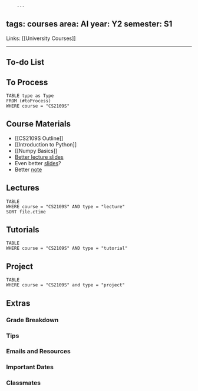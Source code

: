 		---
tags: courses
area: AI
year: Y2
semester: S1
---
Links: [[University Courses]]
___
## To-do List


## To Process
```dataview
TABLE type as Type
FROM (#toProcess) 
WHERE course = "CS2109S"
```

## Course Materials
- [[CS2109S Outline]]
- [[Introduction to Python]]
- [[Numpy Basics]]
- [Better lecture slides](http://homepage.cs.uiowa.edu/~tinelli/classes/4420/Spring17/notes/)
- Even better [slides](https://people.cs.umass.edu/~barto/courses/CS383-Fall11/383-Fall2011.html)?
- Better [note](https://github.com/vivin/cse598/blob/master/mt1/AI_midterm_notes.md) 

## Lectures
```dataview
TABLE
WHERE course = "CS2109S" AND type = "lecture"
SORT file.ctime
```

## Tutorials
```dataview
TABLE
WHERE course = "CS2109S" AND type = "tutorial"
```

## Project
```dataview
TABLE
WHERE course = "CS2109S" and type = "project"
```

## Extras
### Grade Breakdown
### Tips
### Emails and Resources
### Important Dates
### Classmates
